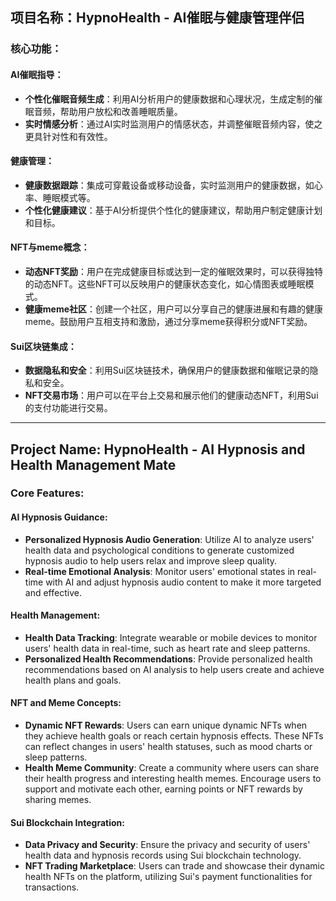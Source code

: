 ## 项目名称：HypnoHealth - AI催眠与健康管理伴侣

### 核心功能：

#### AI催眠指导：

- **个性化催眠音频生成**：利用AI分析用户的健康数据和心理状况，生成定制的催眠音频，帮助用户放松和改善睡眠质量。
- **实时情感分析**：通过AI实时监测用户的情感状态，并调整催眠音频内容，使之更具针对性和有效性。

#### 健康管理：

- **健康数据跟踪**：集成可穿戴设备或移动设备，实时监测用户的健康数据，如心率、睡眠模式等。
- **个性化健康建议**：基于AI分析提供个性化的健康建议，帮助用户制定健康计划和目标。

#### NFT与meme概念：

- **动态NFT奖励**：用户在完成健康目标或达到一定的催眠效果时，可以获得独特的动态NFT。这些NFT可以反映用户的健康状态变化，如心情图表或睡眠模式。
- **健康meme社区**：创建一个社区，用户可以分享自己的健康进展和有趣的健康meme。鼓励用户互相支持和激励，通过分享meme获得积分或NFT奖励。

#### Sui区块链集成：

- **数据隐私和安全**：利用Sui区块链技术，确保用户的健康数据和催眠记录的隐私和安全。
- **NFT交易市场**：用户可以在平台上交易和展示他们的健康动态NFT，利用Sui的支付功能进行交易。

---

## Project Name: HypnoHealth - AI Hypnosis and Health Management Mate

### Core Features:

#### AI Hypnosis Guidance:

- **Personalized Hypnosis Audio Generation**: Utilize AI to analyze users' health data and psychological conditions to generate customized hypnosis audio to help users relax and improve sleep quality.
- **Real-time Emotional Analysis**: Monitor users' emotional states in real-time with AI and adjust hypnosis audio content to make it more targeted and effective.

#### Health Management:

- **Health Data Tracking**: Integrate wearable or mobile devices to monitor users' health data in real-time, such as heart rate and sleep patterns.
- **Personalized Health Recommendations**: Provide personalized health recommendations based on AI analysis to help users create and achieve health plans and goals.

#### NFT and Meme Concepts:

- **Dynamic NFT Rewards**: Users can earn unique dynamic NFTs when they achieve health goals or reach certain hypnosis effects. These NFTs can reflect changes in users' health statuses, such as mood charts or sleep patterns.
- **Health Meme Community**: Create a community where users can share their health progress and interesting health memes. Encourage users to support and motivate each other, earning points or NFT rewards by sharing memes.

#### Sui Blockchain Integration:

- **Data Privacy and Security**: Ensure the privacy and security of users' health data and hypnosis records using Sui blockchain technology.
- **NFT Trading Marketplace**: Users can trade and showcase their dynamic health NFTs on the platform, utilizing Sui's payment functionalities for transactions.
